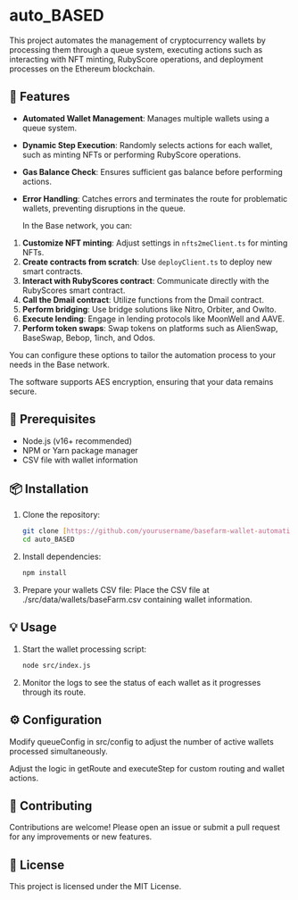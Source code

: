 # auto_BASED

This project automates the management of cryptocurrency wallets by processing them through a queue system, executing actions such as interacting with NFT minting, RubyScore operations, and deployment processes on the Ethereum blockchain.

## 📝 Features

- **Automated Wallet Management**: Manages multiple wallets using a queue system.
- **Dynamic Step Execution**: Randomly selects actions for each wallet, such as minting NFTs or performing RubyScore operations.
- **Gas Balance Check**: Ensures sufficient gas balance before performing actions.
- **Error Handling**: Catches errors and terminates the route for problematic wallets, preventing disruptions in the queue.

  In the Base network, you can:

1. **Customize NFT minting**: Adjust settings in `nfts2meClient.ts` for minting NFTs.
2. **Create contracts from scratch**: Use `deployClient.ts` to deploy new smart contracts.
3. **Interact with RubyScores contract**: Communicate directly with the RubyScores smart contract.
4. **Call the Dmail contract**: Utilize functions from the Dmail contract.
5. **Perform bridging**: Use bridge solutions like Nitro, Orbiter, and Owlto.
6. **Execute lending**: Engage in lending protocols like MoonWell and AAVE.
7. **Perform token swaps**: Swap tokens on platforms such as AlienSwap, BaseSwap, Bebop, 1inch, and Odos.

You can configure these options to tailor the automation process to your needs in the Base network.

The software supports AES encryption, ensuring that your data remains secure.

## 🚀 Prerequisites

- Node.js (v16+ recommended)
- NPM or Yarn package manager
- CSV file with wallet information

## 📦 Installation

1. Clone the repository:
   ```bash
   git clone [https://github.com/yourusername/basefarm-wallet-automation.git](https://github.com/Hazyshades/auto_BASED)
   cd auto_BASED

2. Install dependencies:

    ```bash
    npm install
    
3. Prepare your wallets CSV file:
   Place the CSV file at ./src/data/wallets/baseFarm.csv containing wallet information.

## 💡 Usage
1. Start the wallet processing script:

    ```bash
    node src/index.js
2. Monitor the logs to see the status of each wallet as it progresses through its route.

## ⚙️ Configuration

Modify queueConfig in src/config to adjust the number of active wallets processed simultaneously.

Adjust the logic in getRoute and executeStep for custom routing and wallet actions.

## 🤝 Contributing
Contributions are welcome! Please open an issue or submit a pull request for any improvements or new features.

## 📄 License

This project is licensed under the MIT License.

